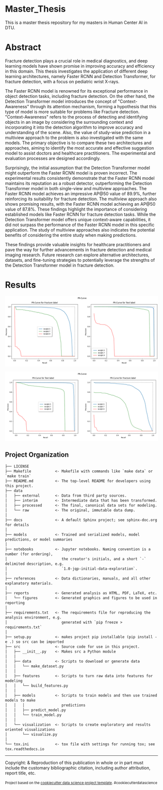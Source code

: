 Master_Thesis
==============================

This is a master thesis repository for my masters in Human Center AI in DTU.

Abstract
==============================

Fracture detection plays a crucial role in medical diagnostics, and deep learning models have shown promise in improving accuracy and efficiency in this domain. This thesis investigates the application of different deep learning architectures, namely Faster RCNN and Detection Transformer, for fracture detection, with a focus on pediatric wrist X-rays. 

The Faster RCNN model is renowned for its exceptional performance in object detection tasks, including fracture detection. On the other hand, the Detection Transformer model introduces the concept of "Context-Awareness" through its attention mechanism, forming a hypothesis that this type of model is more suitable for problems like Fracture detection. "Context-Awareness" refers to the process of detecting and identifying objects in an image by considering the surrounding context and incorporating it into the detection algorithm to improve accuracy and understanding of the scene. Also, the value of study-wise prediction in a multiview approach to the problem is also investigated with the same models. The primary objective is to compare these two architectures and approaches, aiming to identify the most accurate and effective suggestion model to assist doctors and healthcare practitioners. The experimental and evaluation processes are designed accordingly.  

Surprisingly, the initial assumption that the Detection Transformer model might outperform the Faster RCNN model is proven incorrect. The experimental results consistently demonstrate that the Faster RCNN model maintains its reputation as a robust detector, outperforming the Detection Transformer model in both single-view and multiview approaches. The Faster RCNN model achieves an impressive AP@50 value of 89.9\%, further reinforcing its suitability for fracture detection. The multiview approach also shows promising results, with the Faster RCNN model achieving an AP@50 value of 87.8\%. These findings highlight the importance of considering established models like Faster RCNN for fracture detection tasks. While the Detection Transformer model offers unique context-aware capabilities, it did not surpass the performance of the Faster RCNN model in this specific application.  The study of multiview approaches also indicates the potential benefits of considering the entire study when making predictions. 

These findings provide valuable insights for healthcare practitioners and pave the way for further advancements in fracture detection and medical imaging research. Future research can explore alternative architectures, datasets, and fine-tuning strategies to potentially leverage the strengths of the Detection Transformer model in fracture detection.

Results
==============================
![FRCNN PR-Curves](cnn_plot_aug.png)

![DETR PR-Curves](detr_aug.png)

Project Organization
------------

    ├── LICENSE
    ├── Makefile           <- Makefile with commands like `make data` or `make train`
    ├── README.md          <- The top-level README for developers using this project.
    ├── data
    │   ├── external       <- Data from third party sources.
    │   ├── interim        <- Intermediate data that has been transformed.
    │   ├── processed      <- The final, canonical data sets for modeling.
    │   └── raw            <- The original, immutable data dump.
    │
    ├── docs               <- A default Sphinx project; see sphinx-doc.org for details
    │
    ├── models             <- Trained and serialized models, model predictions, or model summaries
    │
    ├── notebooks          <- Jupyter notebooks. Naming convention is a number (for ordering),
    │                         the creator's initials, and a short `-` delimited description, e.g.
    │                         `1.0-jqp-initial-data-exploration`.
    │
    ├── references         <- Data dictionaries, manuals, and all other explanatory materials.
    │
    ├── reports            <- Generated analysis as HTML, PDF, LaTeX, etc.
    │   └── figures        <- Generated graphics and figures to be used in reporting
    │
    ├── requirements.txt   <- The requirements file for reproducing the analysis environment, e.g.
    │                         generated with `pip freeze > requirements.txt`
    │
    ├── setup.py           <- makes project pip installable (pip install -e .) so src can be imported
    ├── src                <- Source code for use in this project.
    │   ├── __init__.py    <- Makes src a Python module
    │   │
    │   ├── data           <- Scripts to download or generate data
    │   │   └── make_dataset.py
    │   │
    │   ├── features       <- Scripts to turn raw data into features for modeling
    │   │   └── build_features.py
    │   │
    │   ├── models         <- Scripts to train models and then use trained models to make
    │   │   │                 predictions
    │   │   ├── predict_model.py
    │   │   └── train_model.py
    │   │
    │   └── visualization  <- Scripts to create exploratory and results oriented visualizations
    │       └── visualize.py
    │
    └── tox.ini            <- tox file with settings for running tox; see tox.readthedocs.io


--------

Copyright: & Reproduction of this publication in whole or in part must include the customary bibliographic citation, including author attribution, report title, etc.

<p><small>Project based on the <a target="_blank" href="https://drivendata.github.io/cookiecutter-data-science/">cookiecutter data science project template</a>. #cookiecutterdatascience</small></p>
